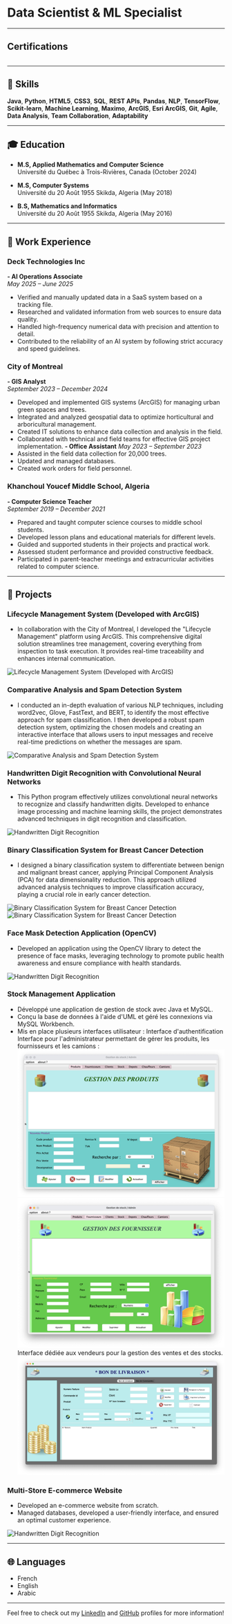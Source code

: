 # Data Scientist & ML Specialist

---

## Certifications

<div style="display: flex; gap: 10px;">
  <!-- Premier badge -->
  <div data-iframe-width="150" data-iframe-height="270" data-share-badge-id="56c707d9-6e12-40b4-a1d0-869dd308b326" data-share-badge-host="https://www.credly.com"></div>
  <script type="text/javascript" async src="//cdn.credly.com/assets/utilities/embed.js"></script>
  
  <!-- Deuxième badge -->
  <div data-iframe-width="150" data-iframe-height="270" data-share-badge-id="06af327d-02e6-4e37-aaf3-6ba123311fc2" data-share-badge-host="https://www.credly.com"></div>
  <script type="text/javascript" async src="//cdn.credly.com/assets/utilities/embed.js"></script>

  <!-- toisième badge -->
  <div data-iframe-width="150" data-iframe-height="270" data-share-badge-id="103f5828-3359-4770-b9c0-476c56689ef9" data-share-badge-host="https://www.credly.com"></div>
  <script type="text/javascript" async src="//cdn.credly.com/assets/utilities/embed.js"></script>
</div>

---

## 🔧 Skills

**Java**, **Python**, **HTML5**, **CSS3**, **SQL**, **REST APIs**, **Pandas**, **NLP**, **TensorFlow**, **Scikit-learn**, **Machine Learning**, **Maximo**, **ArcGIS**, **Esri ArcGIS**, **Git**, **Agile**, **Data Analysis**, **Team Collaboration**, **Adaptability**

---

## 🎓 Education

- **M.S, Applied Mathematics and Computer Science**  
  Université du Québec à Trois-Rivières, Canada (October 2024)

- **M.S, Computer Systems**  
  Université du 20 Août 1955 Skikda, Algeria (May 2018)

- **B.S, Mathematics and Informatics**  
  Université du 20 Août 1955 Skikda, Algeria (May 2016)
  
---

## 💼 Work Experience

### Deck Technologies Inc
**- AI Operations Associate**  
*May 2025 – June 2025*
- Verified and manually updated data in a SaaS system based on a tracking file.
- Researched and validated information from web sources to ensure data quality.
- Handled high-frequency numerical data with precision and attention to detail.
- Contributed to the reliability of an AI system by following strict accuracy and speed guidelines.

### City of Montreal
**- GIS Analyst**  
*September 2023 – December 2024*
- Developed and implemented GIS systems (ArcGIS) for managing urban green spaces and trees.
- Integrated and analyzed geospatial data to optimize horticultural and arboricultural management.
- Created IT solutions to enhance data collection and analysis in the field.
- Collaborated with technical and field teams for effective GIS project implementation.
**- Office Assistant**
*May 2023 – September 2023*
- Assisted in the field data collection for 20,000 trees.
- Updated and managed databases.
- Created work orders for field personnel.

### Khanchoul Youcef Middle School, Algeria
**- Computer Science Teacher**  
*September 2019 – December 2021*
- Prepared and taught computer science courses to middle school students.
- Developed lesson plans and educational materials for different levels.
- Guided and supported students in their projects and practical work.
- Assessed student performance and provided constructive feedback.
- Participated in parent-teacher meetings and extracurricular activities related to computer science.

---

## 📂 Projects

### Lifecycle Management System (Developed with ArcGIS)
- In collaboration with the City of Montreal, I developed the "Lifecycle Management" platform using ArcGIS. This comprehensive digital solution streamlines tree management, covering everything from inspection to task execution. It provides real-time traceability and enhances internal communication.

![Lifecycle Management System (Developed with ArcGIS)](assets/img/PlanifCarte.PNG)  <!-- Replace with your project image -->

### Comparative Analysis and Spam Detection System
- I conducted an in-depth evaluation of various NLP techniques, including word2vec, Glove, FastText, and BERT, to identify the most effective approach for spam classification. I then developed a robust spam detection system, optimizing the chosen models and creating an interactive interface that allows users to input messages and receive real-time predictions on whether the messages are spam.

![Comparative Analysis and Spam Detection System](assets/img/Spam_detection.png)  <!-- Replace with your project image -->

### Handwritten Digit Recognition with Convolutional Neural Networks
- This Python program effectively utilizes convolutional neural networks to recognize and classify handwritten digits. Developed to enhance image processing and machine learning skills, the project demonstrates advanced techniques in digit recognition and classification.
  
![Handwritten Digit Recognition](assets/img/Reconnaissance_des_chiffres_manuscrites_python.PNG)  <!-- Replace with your project image -->

### Binary Classification System for Breast Cancer Detection
- I designed a binary classification system to differentiate between benign and malignant breast cancer, applying Principal Component Analysis (PCA) for data dimensionality reduction. This approach utilized advanced analysis techniques to improve classification accuracy, playing a crucial role in early cancer detection.
  
![Binary Classification System for Breast Cancer Detection](assets/img/Brest_cancer_detection_2dim.png)  <!-- Replace with your project image -->
![Binary Classification System for Breast Cancer Detection](assets/img/Result_Brest_cancer_detection_2dim.png)  <!-- Replace with your project image -->

### Face Mask Detection Application (OpenCV)
- Developed an application using the OpenCV library to detect the presence of face masks, leveraging technology to promote public health awareness and ensure compliance with health standards.
  
![Handwritten Digit Recognition](assets/img/Mask_detection.png)  <!-- Replace with your project image -->

### Stock Management Application
- Développé une application de gestion de stock avec Java et MySQL.
- Conçu la base de données à l'aide d'UML et géré les connexions via MySQL Workbench.
- Mis en place plusieurs interfaces utilisateur :
Interface d'authentification
Interface pour l'administrateur permettant de gérer les produits, les fournisseurs et les camions :   
![Handwritten Digit Recognition](assets/img/Gestion_fournisseurs.png)  <!-- Replace with your project image -->
![Handwritten Digit Recognition](assets/img/Gestion_Clients.png)  <!-- Replace with your project image -->
Interface dédiée aux vendeurs pour la gestion des ventes et des stocks.
![Handwritten Digit Recognition](assets/img/Vendeurs.png)  <!-- Replace with your project image -->


### Multi-Store E-commerce Website
- Developed an e-commerce website from scratch.
- Managed databases, developed a user-friendly interface, and ensured an optimal customer experience.
  
![Handwritten Digit Recognition](https://via.placeholder.com/600x400)  <!-- Replace with your project image -->

---

## 🌐 Languages
- French
- English
- Arabic

---

Feel free to check out my [LinkedIn](https://www.linkedin.com/in/bilel-mezhoud/) and [GitHub](https://github.com/BilelMezhoud) profiles for more information!

